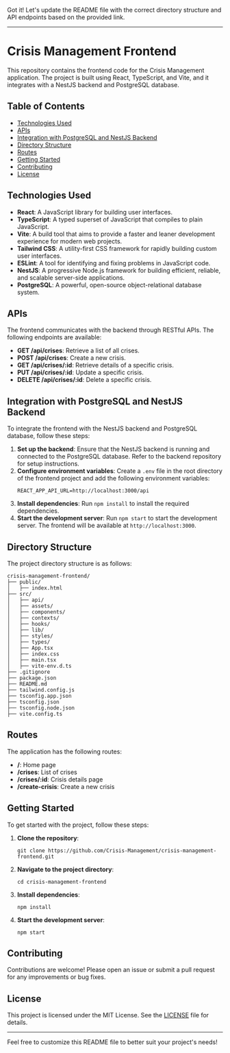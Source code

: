 Got it! Let's update the README file with the correct directory structure and API endpoints based on the provided link.

---

# Crisis Management Frontend

This repository contains the frontend code for the Crisis Management application. The project is built using React, TypeScript, and Vite, and it integrates with a NestJS backend and PostgreSQL database.

## Table of Contents
- [Technologies Used](#technologies-used)
- [APIs](#apis)
- [Integration with PostgreSQL and NestJS Backend](#integration-with-postgresql-and-nestjs-backend)
- [Directory Structure](#directory-structure)
- [Routes](#routes)
- [Getting Started](#getting-started)
- [Contributing](#contributing)
- [License](#license)

## Technologies Used
- **React**: A JavaScript library for building user interfaces.
- **TypeScript**: A typed superset of JavaScript that compiles to plain JavaScript.
- **Vite**: A build tool that aims to provide a faster and leaner development experience for modern web projects.
- **Tailwind CSS**: A utility-first CSS framework for rapidly building custom user interfaces.
- **ESLint**: A tool for identifying and fixing problems in JavaScript code.
- **NestJS**: A progressive Node.js framework for building efficient, reliable, and scalable server-side applications.
- **PostgreSQL**: A powerful, open-source object-relational database system.

## APIs
The frontend communicates with the backend through RESTful APIs. The following endpoints are available:

- **GET /api/crises**: Retrieve a list of all crises.
- **POST /api/crises**: Create a new crisis.
- **GET /api/crises/:id**: Retrieve details of a specific crisis.
- **PUT /api/crises/:id**: Update a specific crisis.
- **DELETE /api/crises/:id**: Delete a specific crisis.

## Integration with PostgreSQL and NestJS Backend
To integrate the frontend with the NestJS backend and PostgreSQL database, follow these steps:

1. **Set up the backend**: Ensure that the NestJS backend is running and connected to the PostgreSQL database. Refer to the backend repository for setup instructions.
2. **Configure environment variables**: Create a `.env` file in the root directory of the frontend project and add the following environment variables:
   ```
   REACT_APP_API_URL=http://localhost:3000/api
   ```
3. **Install dependencies**: Run `npm install` to install the required dependencies.
4. **Start the development server**: Run `npm start` to start the development server. The frontend will be available at `http://localhost:3000`.

## Directory Structure
The project directory structure is as follows:
```
crisis-management-frontend/
├── public/
│   ├── index.html
├── src/
│   ├── api/
│   ├── assets/
│   ├── components/
│   ├── contexts/
│   ├── hooks/
│   ├── lib/
│   ├── styles/
│   ├── types/
│   ├── App.tsx
│   ├── index.css
│   ├── main.tsx
│   ├── vite-env.d.ts
├── .gitignore
├── package.json
├── README.md
├── tailwind.config.js
├── tsconfig.app.json
├── tsconfig.json
├── tsconfig.node.json
├── vite.config.ts
```

## Routes
The application has the following routes:
- **/**: Home page
- **/crises**: List of crises
- **/crises/:id**: Crisis details page
- **/create-crisis**: Create a new crisis

## Getting Started
To get started with the project, follow these steps:

1. **Clone the repository**:
   ```
   git clone https://github.com/Crisis-Management/crisis-management-frontend.git
   ```
2. **Navigate to the project directory**:
   ```
   cd crisis-management-frontend
   ```
3. **Install dependencies**:
   ```
   npm install
   ```
4. **Start the development server**:
   ```
   npm start
   ```

## Contributing
Contributions are welcome! Please open an issue or submit a pull request for any improvements or bug fixes.

## License
This project is licensed under the MIT License. See the [LICENSE](LICENSE) file for details.

---

Feel free to customize this README file to better suit your project's needs!

